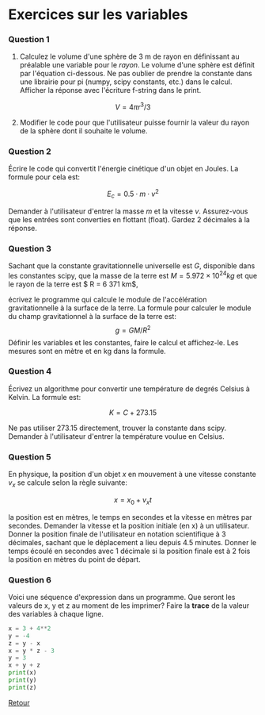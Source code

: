 # Exercices sur les variables

### Question 1
1. Calculez le volume d'une sphère de 3 m de rayon en définissant au préalable une variable pour le *rayon*. Le volume d'une sphère est définit par l'équation ci-dessous. Ne pas oublier de prendre la constante dans une librairie pour pi (numpy, scipy constants, etc.) dans le calcul. Afficher la réponse avec l'écriture f-string dans le print.

$$
V=4\pi r^3/3 
$$

2. Modifier le code pour que l'utilisateur puisse fournir la valeur du rayon de la sphère dont il souhaite le volume.
    
### Question 2

Écrire le code qui convertit l'énergie cinétique d'un objet en Joules. La formule pour cela est:

$$
E_c = 0.5\cdot m \cdot v^2 
$$

Demander à l'utilisateur d'entrer la masse *m* et la vitesse *v*. Assurez-vous que les entrées sont converties en flottant (float). Gardez 2 décimales à la réponse.

### Question 3
Sachant que la constante gravitationnelle universelle est $G$, disponible dans les constantes scipy, que la masse de la terre est 
$M = 5.972 \times 10^{24}  kg$ et que le rayon de la terre est $ R =  6 371 km$, 

écrivez le programme qui calcule le module de l'accélération gravitationnelle à la surface de la terre. La formule pour calculer le module du champ gravitationnel à la surface de la terre est: 
$$
g = GM/R^2
$$
Définir les variables et les constantes, faire le calcul et affichez-le. Les mesures sont en mètre et en kg dans la formule.


### Question 4
Écrivez un algorithme pour convertir une température de degrés Celsius à Kelvin. La formule est:

$$
K = C + 273.15  
$$

Ne pas utiliser 273.15 directement, trouver la constante dans scipy. Demander à l'utilisateur d'entrer la température voulue en Celsius.

### Question 5

En physique, la position d'un objet $x$ en mouvement à une vitesse constante $v_x$ se calcule selon la règle suivante:

$$
x = x_0 + v_x t
$$

la position est en mètres, le temps en secondes et la vitesse en mètres par secondes. Demander la vitesse et la position initiale (en x) à un utilisateur. Donner la position finale de l'utilisateur en notation scientifique à 3 décimales, sachant que le déplacement a lieu depuis 4.5 minutes. Donner le temps écoulé en secondes avec 1 décimale si la position finale est à 2 fois la position en mètres du point de départ.

### Question 6
Voici une séquence d'expression dans un programme. Que seront les valeurs de x, y et z au moment de les imprimer? Faire la **trace** de la valeur des variables à chaque ligne.

```py
x = 3 + 4**2
y = -4
z = y - x
x = y * z - 3
y = 3
x + y + z
print(x)
print(y)
print(z)
```





[Retour](01-Rappels.md#Les_variables)